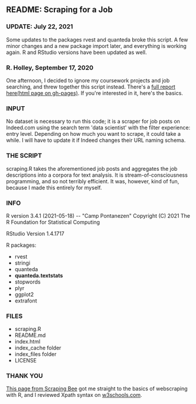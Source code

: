 ## README: Scraping for a Job

### UPDATE: July 22, 2021
Some updates to the packages rvest and quanteda broke this script. A few minor changes and a new package import later, and everything is working again. R and RStudio versions have been updated as well.

### R. Holley, September 17, 2020

One afternoon, I decided to ignore my coursework projects and job searching, and threw together this script instead. There's a [full report here(html page on gh-pages)](https://mementomakomori.github.io/ScrapingPractice/). If you're interested in it, here's the basics.

### INPUT
No dataset is necessary to run this code; it is a scraper for job posts on Indeed.com using the search term 'data scientist' with the filter experience: entry level. Depending on how much you want to scrape, it could take a while. I will have to update it if Indeed changes their URL naming schema.

### THE SCRIPT
scraping.R takes the aforementioned job posts and aggregates the job descriptions into a corpora for text analysis. It is stream-of-consciousness programming, and so not terribly efficient. It was, however, kind of fun, because I made this entirely for myself.

### INFO 
R version 3.4.1 (2021-05-18) -- "Camp Pontanezen"
Copyright (C) 2021 The R Foundation for Statistical Computing

RStudio Version 1.4.1717

R packages:
* rvest
* stringi
* quanteda
* **quanteda.textstats**
* stopwords
* plyr
* ggplot2
* extrafont

### FILES
* scraping.R
* README.md
* index.html
* index_cache folder
* index_files folder
* LICENSE 

### THANK YOU
[This page from Scraping Bee](https://www.scrapingbee.com/blog/web-scraping-r/) got me straight to the basics of webscraping with R, and I reviewed Xpath syntax on [w3schools.com](https://www.w3schools.com/xml/xpath_intro.asp).